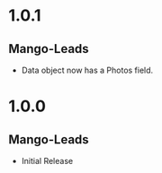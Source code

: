# 1.0.1

## Mango-Leads

* Data object now has a Photos field.

# 1.0.0

## Mango-Leads

* Initial Release